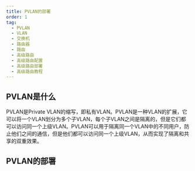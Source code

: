 ```yaml
---
title: PVLAN的部署
order: 1 
tag:
  - PVLAN
  - VLAN
  - 交换机
  - 路由器
  - 路由
  - 高级路由
  - 高级路由配置
  - 高级路由部署
  - 高级路由教程
---
```


## PVLAN是什么

PVLAN是Private VLAN的缩写，即私有VLAN。PVLAN是一种VLAN的扩展，它可以将一个VLAN划分为多个子VLAN，每个子VLAN之间是隔离的，但是它们都可以访问同一个上级VLAN。PVLAN可以用于隔离同一个VLAN中的不同用户，防止他们之间的通信，但是他们都可以访问同一个上级VLAN，从而实现了隔离和共享的双重效果。

## PVLAN的部署

